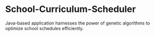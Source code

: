 # School-Curriculum-Scheduler
Java-based application harnesses the power of genetic algorithms to optimize school schedules efficiently.
